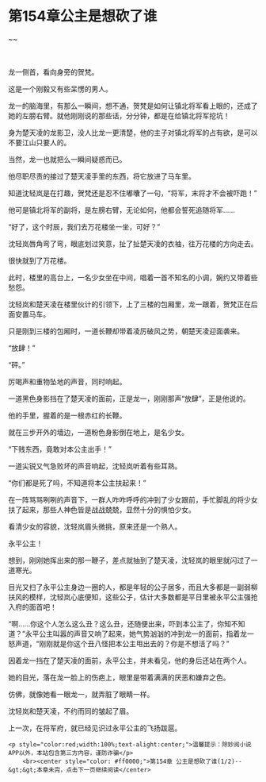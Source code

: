 # 第154章公主是想砍了谁
~~
    	    <p name="pagetop" href="javascript:void(0);" onclick="return false" style="line-height: 35px;padding: 10px;color: #333;"> </p><p>龙一侧首，看向身旁的贺梵。</p><p>这是一个刚毅又有些呆愣的男人。</p><p>龙一的脑海里，有那么一瞬间，想不通，贺梵是如何让镇北将军看上眼的，还成了她的左膀右臂。就他刚刚说的那些话，分分钟，都是在给镇北将军挖坑！</p><p>身为楚天凌的龙影卫，没人比龙一更清楚，他的主子对镇北将军的占有欲，是可以不要江山只要人的。</p><p>当然，龙一也就把么一瞬间疑惑而已。</p><p>他尽职尽责的接过了楚天凌手里的东西，将它放进了马车里。</p><p>知道沈轻岚是在打趣，贺梵还是忍不住嘟囔了一句，“将军，末将才不会被吓跑！”</p><p>他可是镇北将军的副将，是左膀右臂，无论如何，他都会誓死追随将军……</p><p>“好了，这个时辰，我们去万花楼坐一坐，可好？”</p><p>沈轻岚唇角弯了弯，眼底划过笑意，扯了扯楚天凌的衣袖，往万花楼的方向走去。</p><p>很快就到了万花楼。</p><p>此时，楼里的高台上，一名少女坐在中间，唱着一首不知名的小调，婉约又带着些愁怨。</p><p>沈轻岚和楚天凌在楼里伙计的引领下，上了三楼的包厢里，龙一跟着，贺梵正在后面安置马车。</p><p>只是刚到三楼的包厢时，一道长鞭却带着凌厉破风之势，朝楚天凌迎面袭来。</p><p>“放肆！”</p><p>“砰。”</p><p>厉喝声和重物坠地的声音，同时响起。</p><p>一道黑色身影挡在了楚天凌的面前，正是龙一，刚刚那声“放肆”，正是他说的。</p><p>他的手里，握着的是一根赤红的长鞭。</p><p>就在三步开外的墙边，一道粉色身影倒在地上，是名少女。</p><p>“下贱东西，竟敢对本公主出手！”</p><p>一道尖锐又气急败坏的声音响起，沈轻岚听着有些耳熟。</p><p>“你们都是死了吗，不知道将本公主扶起来！”</p><p>在一阵骂骂咧咧的声音下，一群人咋咋呼呼的冲到了少女跟前，手忙脚乱的将少女扶了起来，那些人神色皆是战战兢兢，显然十分的惧怕少女。</p><p>看清少女的容貌，沈轻岚眉头微挑，原来还是一个熟人。</p><p>永平公主！</p><p>想到，刚刚她挥出来的那一鞭子，差点就抽到了楚天凌，沈轻岚的眼里就闪过了一道寒光。</p><p>目光又扫了永平公主身边一圈的人，都是年轻的公子居多，而且大多都是一副弱柳扶风的模样，沈轻岚心底便知，这些公子，估计大多数都是平日里被永平公主强抢入府的面首吧！</p><p>“啊……你这个人怎么这么丑？这么丑，还随便出来，吓到本公主了，你知不知道？”永平公主叫嚣的声音又响了起来，她气势汹汹的冲到龙一的面前，指着龙一怒声道，“刚刚就是你这个丑八怪把本公主甩出去的？你是不想活了吗？”</p><p>因着龙一挡在了楚天凌的面前，永平公主，并未看见，他的身后还站在两个人。</p><p>她的目光，落在龙一脸上的伤疤上，眼里是带着满满的厌恶和嫌弃之色。</p><p>仿佛，就像她看一眼龙一，就弄脏了眼睛一样。</p><p>沈轻岚和楚天凌，不约而同的皱起了眉。</p><p>上一次，在将军府，就已经见识过永平公主的飞扬跋扈。</p>
    	
   	<p style="color:red;width:100%;text-alight:center;">温馨提示：除妙阅小说APP以外，本站包含第三方内容，谨防诈骗</p>
    	<br><center style="color: #ff0000;">第154章 公主是想砍了谁(1/2)--&gt;&gt;本章未完，点击下一页继续阅读</center>
    	